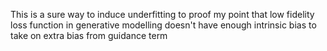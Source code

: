 This is a sure way to induce underfitting to proof my point that low fidelity loss function in generative modelling doesn't have enough intrinsic bias to take on extra bias from guidance term
